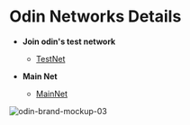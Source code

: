 # Odin Networks Details

* **Join odin's test network** 
  * [TestNet](https://github.com/ODIN-PROTOCOL/networks/tree/master/testnets/testnet-heimdall)

* **Main Net** 
  * [MainNet](https://github.com/ODIN-PROTOCOL/networks/tree/master/mainnets/odin-mainnet-freya)

![odin-brand-mockup-03](https://user-images.githubusercontent.com/4744196/144595887-b3a73300-acff-4d61-9615-44a7c1362c4f.jpg)

